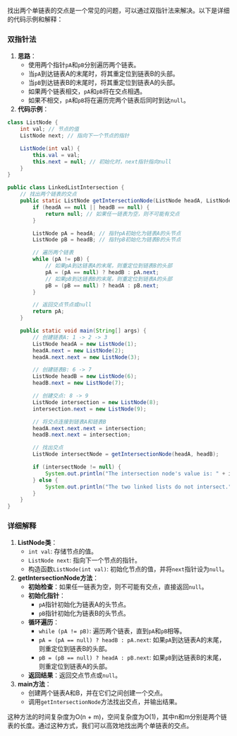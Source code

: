 找出两个单链表的交点是一个常见的问题，可以通过双指针法来解决。以下是详细的代码示例和解释：

### 双指针法
1. **思路**：
    - 使用两个指针`pA`和`pB`分别遍历两个链表。
    - 当`pA`到达链表A的末尾时，将其重定位到链表B的头部。
    - 当`pB`到达链表B的末尾时，将其重定位到链表A的头部。
    - 如果两个链表相交，`pA`和`pB`将在交点相遇。
    - 如果不相交，`pA`和`pB`将在遍历完两个链表后同时到达`null`。
2. **代码示例**：

```java
class ListNode {  
    int val; // 节点的值  
    ListNode next; // 指向下一个节点的指针  

    ListNode(int val) {  
        this.val = val;  
        this.next = null; // 初始化时，next指针指向null  
    }  
}  

public class LinkedListIntersection {  
    // 找出两个链表的交点  
    public static ListNode getIntersectionNode(ListNode headA, ListNode headB) {  
        if (headA == null || headB == null) {  
            return null; // 如果任一链表为空，则不可能有交点  
        }  

        ListNode pA = headA; // 指针pA初始化为链表A的头节点  
        ListNode pB = headB; // 指针pB初始化为链表B的头节点  

        // 遍历两个链表  
        while (pA != pB) {  
            // 如果pA到达链表A的末尾，则重定位到链表B的头部  
            pA = (pA == null) ? headB : pA.next;  
            // 如果pB到达链表B的末尾，则重定位到链表A的头部  
            pB = (pB == null) ? headA : pB.next;  
        }  

        // 返回交点节点或null  
        return pA;  
    }  

    public static void main(String[] args) {  
        // 创建链表A: 1 -> 2 -> 3  
        ListNode headA = new ListNode(1);  
        headA.next = new ListNode(2);  
        headA.next.next = new ListNode(3);  

        // 创建链表B: 6 -> 7  
        ListNode headB = new ListNode(6);  
        headB.next = new ListNode(7);  

        // 创建交点: 8 -> 9  
        ListNode intersection = new ListNode(8);  
        intersection.next = new ListNode(9);  

        // 将交点连接到链表A和链表B  
        headA.next.next.next = intersection;  
        headB.next.next = intersection;  

        // 找出交点  
        ListNode intersectNode = getIntersectionNode(headA, headB);  

        if (intersectNode != null) {  
            System.out.println("The intersection node's value is: " + intersectNode.val);  
        } else {  
            System.out.println("The two linked lists do not intersect.");  
        }  
    }  
}
```

### 详细解释
1. **ListNode类**：
    - `int val`: 存储节点的值。
    - `ListNode next`: 指向下一个节点的指针。
    - 构造函数`ListNode(int val)`: 初始化节点的值，并将`next`指针设为`null`。
2. **getIntersectionNode方法**：
    - **初始检查**：如果任一链表为空，则不可能有交点，直接返回`null`。
    - **初始化指针**：
        * `pA`指针初始化为链表A的头节点。
        * `pB`指针初始化为链表B的头节点。
    - **循环遍历**：
        * `while (pA != pB)`: 遍历两个链表，直到`pA`和`pB`相等。
        * `pA = (pA == null) ? headB : pA.next`: 如果`pA`到达链表A的末尾，则重定位到链表B的头部。
        * `pB = (pB == null) ? headA : pB.next`: 如果`pB`到达链表B的末尾，则重定位到链表A的头部。
    - **返回结果**：返回交点节点或`null`。
3. **main方法**：
    - 创建两个链表A和B，并在它们之间创建一个交点。
    - 调用`getIntersectionNode`方法找出交点，并输出结果。

这种方法的时间复杂度为O(n + m)，空间复杂度为O(1)，其中n和m分别是两个链表的长度。通过这种方式，我们可以高效地找出两个单链表的交点。

